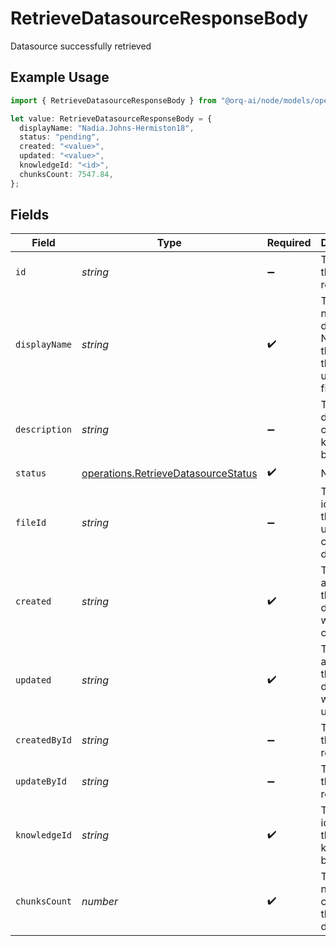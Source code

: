 # RetrieveDatasourceResponseBody

Datasource successfully retrieved

## Example Usage

```typescript
import { RetrieveDatasourceResponseBody } from "@orq-ai/node/models/operations";

let value: RetrieveDatasourceResponseBody = {
  displayName: "Nadia.Johns-Hermiston18",
  status: "pending",
  created: "<value>",
  updated: "<value>",
  knowledgeId: "<id>",
  chunksCount: 7547.84,
};
```

## Fields

| Field                                                                                      | Type                                                                                       | Required                                                                                   | Description                                                                                |
| ------------------------------------------------------------------------------------------ | ------------------------------------------------------------------------------------------ | ------------------------------------------------------------------------------------------ | ------------------------------------------------------------------------------------------ |
| `id`                                                                                       | *string*                                                                                   | :heavy_minus_sign:                                                                         | The id of the resource                                                                     |
| `displayName`                                                                              | *string*                                                                                   | :heavy_check_mark:                                                                         | The display name of the datasource. Normally the name of the uploaded file                 |
| `description`                                                                              | *string*                                                                                   | :heavy_minus_sign:                                                                         | The description of the knowledge base                                                      |
| `status`                                                                                   | [operations.RetrieveDatasourceStatus](../../models/operations/retrievedatasourcestatus.md) | :heavy_check_mark:                                                                         | N/A                                                                                        |
| `fileId`                                                                                   | *string*                                                                                   | :heavy_minus_sign:                                                                         | The unique identifier of the file used to create the datasource.                           |
| `created`                                                                                  | *string*                                                                                   | :heavy_check_mark:                                                                         | The date and time the datasource was created                                               |
| `updated`                                                                                  | *string*                                                                                   | :heavy_check_mark:                                                                         | The date and time the datasource was updated                                               |
| `createdById`                                                                              | *string*                                                                                   | :heavy_minus_sign:                                                                         | The id of the resource                                                                     |
| `updateById`                                                                               | *string*                                                                                   | :heavy_minus_sign:                                                                         | The id of the resource                                                                     |
| `knowledgeId`                                                                              | *string*                                                                                   | :heavy_check_mark:                                                                         | The unique identifier of the knowledge base                                                |
| `chunksCount`                                                                              | *number*                                                                                   | :heavy_check_mark:                                                                         | The number of chunks in the datasource                                                     |